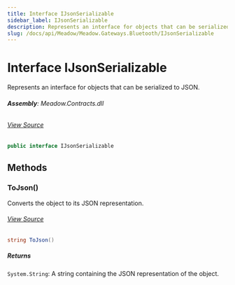 ```yaml
---
title: Interface IJsonSerializable
sidebar_label: IJsonSerializable
description: Represents an interface for objects that can be serialized to JSON.
slug: /docs/api/Meadow/Meadow.Gateways.Bluetooth/IJsonSerializable
---
```

# Interface IJsonSerializable
Represents an interface for objects that can be serialized to JSON.

###### **Assembly**: Meadow.Contracts.dll
###### [View Source](https://github.com/WildernessLabs/Meadow.Contracts.git/blob/develop/Source/Meadow.Contracts/Hardware/Contracts/IJsonSerializable.cs#L6)
```csharp title="Declaration"
public interface IJsonSerializable
```
## Methods
### ToJson()
Converts the object to its JSON representation.
###### [View Source](https://github.com/WildernessLabs/Meadow.Contracts.git/blob/develop/Source/Meadow.Contracts/Hardware/Contracts/IJsonSerializable.cs#L12)
```csharp title="Declaration"
string ToJson()
```

##### Returns

`System.String`: A string containing the JSON representation of the object.
